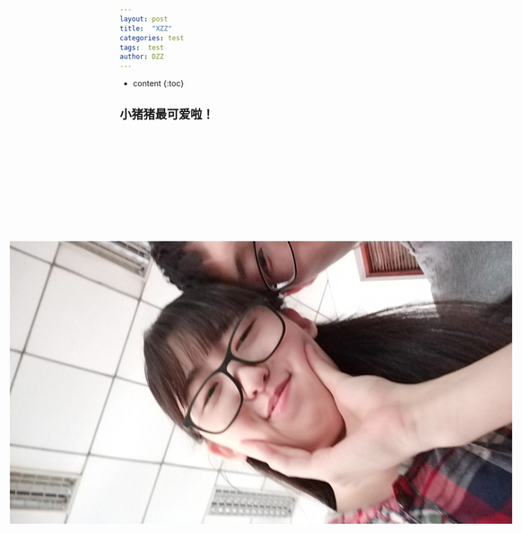 ```yaml
---
layout: post
title:  "XZZ"
categories: test
tags:  test
author: DZZ
---
```


* content
{:toc}


## 小猪猪最可爱啦！

<img src="https://raw.githubusercontent.com/Eqicfeng/Eqicfeng.github.io/master/_posts/pic/IMG_20180922_133739.jpg" style="transform: rotate(270deg);">


    
	

 

